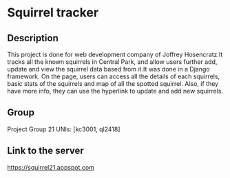 # Squirrel tracker
## Description

This project is done for web development company of Joffrey Hosencratz.It tracks all the known squirrels in Central Park, and allow users further add, update and view the squirrel data based from it.It was done in a Django framework.
On the page, users can access all the details of each squirrels, basic stats of the squirrels and map of all the spotted squirrel. Also, if they have more info, they can use the hyperlink to update and add new squirrels.



## Group

Project Group 21
UNIs: [kc3001, ql2418]


## Link to the server

https://squirrel21.appspot.com
